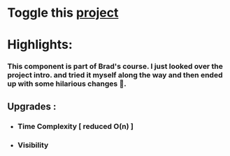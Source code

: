 # Toggle this [project](https://progressstepsproject.netlify.app/)

# Highlights:

### This component is part of Brad's course. I just looked over the project intro. and tried it myself along the way and then ended up with some hilarious changes 🙌.

## **Upgrades :**

- ### Time Complexity [ reduced O(n) ]

- ### Visibility
